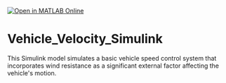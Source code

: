 [![Open in MATLAB Online](https://www.mathworks.com/images/responsive/global/open-in-matlab-online.svg)](https://matlab.mathworks.com/open/github/v1?repo=Tharikaa-Kumar/Vehicle_Velocity_Simulink&file=VehicleSpeedControlSystem.slx)

# Vehicle_Velocity_Simulink
This Simulink model simulates a basic vehicle speed control system that incorporates wind resistance as a significant external factor affecting the vehicle's motion.
